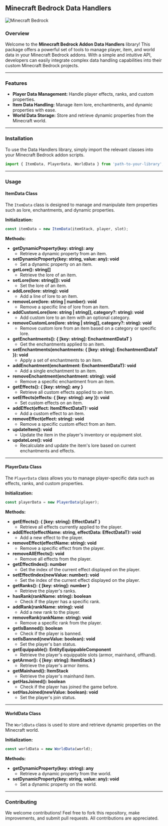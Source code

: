 ## **Minecraft Bedrock Data Handlers**

![Minecraft Bedrock](https://img.icons8.com/color/48/minecraft.png)

### **Overview**
Welcome to the **Minecraft Bedrock Addon Data Handlers** library! This package offers a powerful set of tools to manage player, item, and world data in your Minecraft Bedrock addons. With a simple and intuitive API, developers can easily integrate complex data handling capabilities into their custom Minecraft Bedrock projects.

---

### **Features**
- **Player Data Management:** Handle player effects, ranks, and custom properties.
- **Item Data Handling:** Manage item lore, enchantments, and dynamic properties with ease.
- **World Data Storage:** Store and retrieve dynamic properties from the Minecraft world.

---

### **Installation**

To use the Data Handlers library, simply import the relevant classes into your Minecraft Bedrock addon scripts.

```typescript
import { ItemData, PlayerData, WorldData } from 'path-to-your-library';
```

---

### **Usage**

#### **ItemData Class**
The `ItemData` class is designed to manage and manipulate item properties such as lore, enchantments, and dynamic properties.

**Initialization:**
```typescript
const itemData = new ItemData(itemStack, player, slot);
```

**Methods:**
- **getDynamicProperty(key: string): any**
  - Retrieve a dynamic property from an item.
- **setDynamicProperty(key: string, value: any): void**
  - Set a dynamic property on an item.
- **getLore(): string[]**
  - Retrieve the lore of an item.
- **setLore(lore: string[]): void**
  - Set the lore of an item.
- **addLore(lore: string): void**
  - Add a line of lore to an item.
- **removeLore(lore: string | number): void**
  - Remove a specific line of lore from an item.
- **addCustomLore(lore: string | string[], category?: string): void**
  - Add custom lore to an item with an optional category.
- **removeCustomLore(lore: string | string[], category?: string): void**
  - Remove custom lore from an item based on a category or specific lore.
- **getEnchantments(): { [key: string]: EnchantmentDataT }**
  - Get the enchantments applied to an item.
- **setEnchantments(enchantments: { [key: string]: EnchantmentDataT }): void**
  - Apply a set of enchantments to an item.
- **addEnchantment(enchantment: EnchantmentDataT): void**
  - Add a single enchantment to an item.
- **removeEnchantment(enchantment: string): void**
  - Remove a specific enchantment from an item.
- **getEffects(): { [key: string]: any }**
  - Retrieve all custom effects applied to an item.
- **setEffects(effects: { [key: string]: any }): void**
  - Set custom effects on an item.
- **addEffect(effect: ItemEffectDataT): void**
  - Add a custom effect to an item.
- **removeEffect(effect: string): void**
  - Remove a specific custom effect from an item.
- **updateItem(): void**
  - Update the item in the player's inventory or equipment slot.
- **updateLore(): void**
  - Recalculate and update the item's lore based on current enchantments and effects.

---

#### **PlayerData Class**
The `PlayerData` class allows you to manage player-specific data such as effects, ranks, and custom properties.

**Initialization:**
```typescript
const playerData = new PlayerData(player);
```

**Methods:**
- **getEffects(): { [key: string]: EffectDataT }**
  - Retrieve all effects currently applied to the player.
- **addEffect(effectName: string, effectData: EffectDataT): void**
  - Add a new effect to the player.
- **removeEffect(effectName: string): void**
  - Remove a specific effect from the player.
- **removeAllEffects(): void**
  - Remove all effects from the player.
- **getEffectIndex(): number**
  - Get the index of the current effect displayed on the player.
- **setEffectIndex(newValue: number): void**
  - Set the index of the current effect displayed on the player.
- **getRanks(): { [key: string]: number }**
  - Retrieve the player's ranks.
- **hasRank(rankName: string): boolean**
  - Check if the player has a specific rank.
- **addRank(rankName: string): void**
  - Add a new rank to the player.
- **removeRank(rankName: string): void**
  - Remove a specific rank from the player.
- **getIsBanned(): boolean**
  - Check if the player is banned.
- **setIsBanned(newValue: boolean): void**
  - Set the player's ban status.
- **getEquippable(): EntityEquippableComponent**
  - Retrieve the player's equippable slots (armor, mainhand, offhand).
- **getArmor(): { [key: string]: ItemStack }**
  - Retrieve the player's armor items.
- **getMainhand(): ItemStack**
  - Retrieve the player's mainhand item.
- **getHasJoined(): boolean**
  - Check if the player has joined the game before.
- **setHasJoined(newValue: boolean): void**
  - Set the player's join status.

---

#### **WorldData Class**
The `WorldData` class is used to store and retrieve dynamic properties on the Minecraft world.

**Initialization:**
```typescript
const worldData = new WorldData(world);
```

**Methods:**
- **getDynamicProperty(key: string): any**
  - Retrieve a dynamic property from the world.
- **setDynamicProperty(key: string, value: any): void**
  - Set a dynamic property on the world.

---

### **Contributing**
We welcome contributions! Feel free to fork this repository, make improvements, and submit pull requests. All contributions are appreciated.
